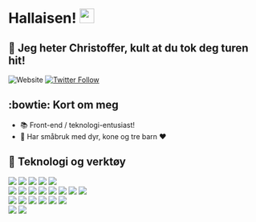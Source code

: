 # Hallaisen! <img src="https://github.com/TheDudeThatCode/TheDudeThatCode/blob/master/Assets/Hi.gif" width="29px"> 
## :man: Jeg heter Christoffer, kult at du tok deg turen hit!

![Website](https://img.shields.io/website?label=kystbonden.no&style=for-the-badge&up_color=%232bbc48&url=http%3A%2F%2Fkystbonden.no)
[![Twitter Follow](https://img.shields.io/twitter/follow/chrorvik?color=1DA1F2&logo=twitter&style=for-the-badge)](https://twitter.com/intent/follow?original_referer=https%3A%2F%2Fgithub.com%2Fchrorvik&screen_name=chrorvik)

## :bowtie: Kort om meg
- :books: Front-end / teknologi-entusiast!
- :sheep: Har småbruk med dyr, kone og tre barn :heart:

## :wrench: Teknologi og verktøy
![](https://img.shields.io/badge/OS-Windows-informational?style=flat&logo=windows&logoColor=white&color=2bbc48)
![](https://img.shields.io/badge/OS-Pop_OS-informational?style=flat&logo=linux&logoColor=white&color=2bbc48)
![](https://img.shields.io/badge/Editor-Visual_Studio_Code-informational?style=flat&logo=visual-studio-code&logoColor=white&color=2bbc48)
![](https://img.shields.io/badge/Shell-Powershell-informational?style=flat&logo=powershell&logoColor=white&color=2bbc48)
![](https://img.shields.io/badge/Shell-Bash-informational?style=flat&logo=gnu-bash&logoColor=white&color=2bbc48)    
![](https://img.shields.io/badge/Code-Ruby_on_Rails-informational?style=flat&logo=ruby-on-rails&logoColor=white&color=2bbc48)
![](https://img.shields.io/badge/Code-JavaScript-informational?style=flat&logo=javascript&logoColor=white&color=2bbc48)
![](https://img.shields.io/badge/Code-Typescript-informational?style=flat&logo=typescript&logoColor=white&color=2bbc48)
![](https://img.shields.io/badge/Code-Python-informational?style=flat&logo=python&logoColor=white&color=2bbc48)
![](https://img.shields.io/badge/Code-Gatsby-informational?style=flat&logo=gatsby&logoColor=white&color=2bbc48)
![](https://img.shields.io/badge/Code-HTML-informational?style=flat&logo=html5&logoColor=white&color=2bbc48)
![](https://img.shields.io/badge/Code-CSS-informational?style=flat&logo=css3&logoColor=white&color=2bbc48)
![](https://img.shields.io/badge/Code-Vue-informational?style=flat&logo=vue.js&logoColor=white&color=2bbc48)   
![](https://img.shields.io/badge/Tools-Raspberry_Pi-informational?style=flat&logo=raspberry-pi&logoColor=white&color=2bbc48)
![](https://img.shields.io/badge/Tools-PostgreSQL-informational?style=flat&logo=postgresql&logoColor=white&color=2bbc48)
![](https://img.shields.io/badge/Tools-Ubiquiti-informational?style=flat&logo=ubiquiti&logoColor=white&color=2bbc48)
![](https://img.shields.io/badge/Tools-Docker-informational?style=flat&logo=docker&logoColor=white&color=2bbc48)
![](https://img.shields.io/badge/Tools-Nodejs-informational?style=flat&logo=node.js&logoColor=white&color=2bbc48)
![](https://img.shields.io/badge/Tools-Brave-informational?style=flat&logo=brave&logoColor=white&color=2bbc48)   
![](https://img.shields.io/badge/Host-Netlify-informational?style=flat&logo=netlify&logoColor=white&color=2bbc48)
![](https://img.shields.io/badge/Dev-Shopify-informational?style=flat&logo=shopify&logoColor=white&color=2bbc48)
